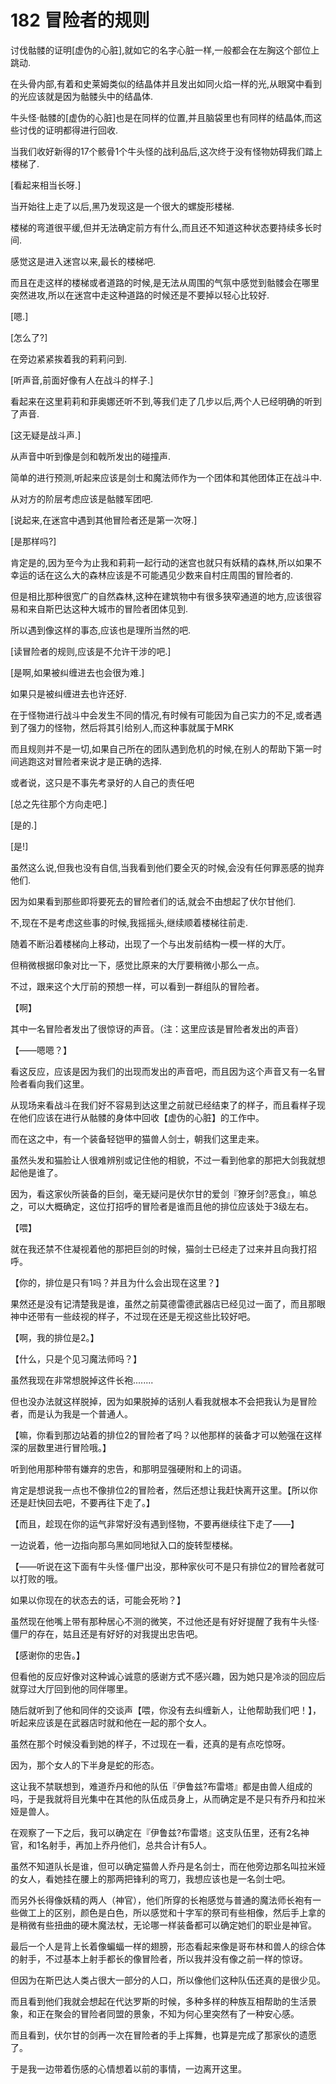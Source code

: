 # 182 冒险者的规则

讨伐骷髅的证明\[虚伪的心脏],就如它的名字心脏一样,一般都会在左胸这个部位上跳动.

在头骨内部,有着和史莱姆类似的结晶体并且发出如同火焰一样的光,从眼窝中看到的光应该就是因为骷髅头中的结晶体.

牛头怪·骷髅的\[虚伪的心脏]也是在同样的位置,并且脑袋里也有同样的结晶体,而这些讨伐的证明都得进行回收.

当我们收好新得的17个骸骨1个牛头怪的战利品后,这次终于没有怪物妨碍我们踏上楼梯了.

\[看起来相当长呀.]

当开始往上走了以后,黑乃发现这是一个很大的螺旋形楼梯.

楼梯的弯道很平缓,但并无法确定前方有什么,而且还不知道这种状态要持续多长时间.

感觉这是进入迷宫以来,最长的楼梯吧.

而且在走这样的楼梯或者道路的时候,是无法从周围的气氛中感觉到骷髅会在哪里突然进攻,所以在迷宫中走这种道路的时候还是不要掉以轻心比较好.

\[嗯.]

\[怎么了?]

在旁边紧紧挨着我的莉莉问到.

\[听声音,前面好像有人在战斗的样子.]

看起来在这里莉莉和菲奥娜还听不到,等我们走了几步以后,两个人已经明确的听到了声音.

\[这无疑是战斗声.]

从声音中听到像是剑和戟所发出的碰撞声.

简单的进行预测,听起来应该是剑士和魔法师作为一个团体和其他团体正在战斗中.

从对方的阶层考虑应该是骷髅军团吧.

\[说起来,在迷宫中遇到其他冒险者还是第一次呀.]

\[是那样吗?]

肯定是的,因为至今为止我和莉莉一起行动的迷宫也就只有妖精的森林,所以如果不幸运的话在这么大的森林应该是不可能遇见少数来自村庄周围的冒险者的.

但是相比那种很宽广的自然森林,这种在建筑物中有很多狭窄通道的地方,应该很容易和来自斯巴达这种大城市的冒险者团体见到.

所以遇到像这样的事态,应该也是理所当然的吧.

\[读冒险者的规则,应该是不允许干涉的吧.]

\[是啊,如果被纠缠进去也会很为难.]

如果只是被纠缠进去也许还好.

在于怪物进行战斗中会发生不同的情况,有时候有可能因为自己实力的不足,或者遇到了强力的怪物，然后将其引给别人,而这种事就属于MRK

而且规则并不是一切,如果自己所在的团队遇到危机的时候,在别人的帮助下第一时间逃跑这对冒险者来说才是正确的选择.

或者说，这只是不事先考录好的人自己的责任吧

\[总之先往那个方向走吧.]

\[是的.]

\[是!]

虽然这么说,但我也没有自信,当我看到他们要全灭的时候,会没有任何罪恶感的抛弃他们.

因为如果看到那些即将要死去的冒险者们的话,就会不由想起了伏尔甘他们.

不,现在不是考虑这些事的时候,我摇摇头,继续顺着楼梯往前走.

随着不断沿着楼梯向上移动，出现了一个与出发前结构一模一样的大厅。

但稍微根据印象对比一下，感觉比原来的大厅要稍微小那么一点。

不过，跟来这个大厅前的预想一样，可以看到一群组队的冒险者。

【啊】

其中一名冒险者发出了很惊讶的声音。（注：这里应该是冒险者发出的声音）

【——嗯嗯？】

看这反应，应该是因为我们的出现而发出的声音吧，而且因为这个声音又有一名冒险者看向我们这里。

从现场来看战斗在我们好不容易到达这里之前就已经结束了的样子，而且看样子现在他们应该在进行从骷髅的身体中回收【虚伪的心脏】的工作中。

而在这之中，有一个装备轻铠甲的猫兽人剑士，朝我们这里走来。

虽然头发和猫脸让人很难辨别或记住他的相貌，不过一看到他拿的那把大剑我就想起他是谁了。

因为，看这家伙所装备的巨剑，毫无疑问是伏尔甘的爱剑『獠牙剑?恶食』，嘛总之，可以大概确定，这位打招呼的冒险者是谁而且他的排位应该处于3级左右。

【喂】

就在我还禁不住凝视着他的那把巨剑的时候，猫剑士已经走了过来并且向我打招呼。

【你的，排位是只有1吗？并且为什么会出现在这里？】

果然还是没有记清楚我是谁，虽然之前莫德雷德武器店已经见过一面了，而且那眼神中还带有一些歧视的样子，不过现在还是无视这些比较好吧。

【啊，我的排位是2。】

【什么，只是个见习魔法师吗？】

虽然我现在非常想脱掉这件长袍........

但也没办法就这样脱掉，因为如果脱掉的话别人看我就根本不会把我认为是冒险者，而是认为我是一个普通人。

【嘛，你看到那边站着的排位2的冒险者了吗？以他那样的装备才可以勉强在这样深的层数里进行冒险哦。】

听到他用那种带有嫌弃的忠告，和那明显强硬附和上的词语。

肯定是想说我一点也不像排位2的冒险者，然后还想让我赶快离开这里。【所以你还是赶快回去吧，不要再往下走了。】

【而且，趁现在你的运气非常好没有遇到怪物，不要再继续往下走了——】

一边说着，他一边指向那乌黑如同地狱入口的旋转型楼梯。

【——听说在这下面有牛头怪·僵尸出没，那种家伙可不是只有排位2的冒险者就可以打败的哦。

如果以你现在的状态去的话，可能会死哟？】

虽然现在他嘴上带有那种居心不测的微笑，不过他还是有好好提醒了我有牛头怪·僵尸的存在，姑且还是有好好的对我提出忠告吧。

【感谢你的忠告。】

但看他的反应好像对这种诚心诚意的感谢方式不感兴趣，因为她只是冷淡的回应后就穿过大厅回到他的同伴哪里。

随后就听到了他和同伴的交谈声【喂，你没有去纠缠新人，让他帮助我们吧！】，听起来应该是在武器店时就和他在一起的那个女人。

虽然在那个时候没看到她的样子，不过现在一看，还真的是有点吃惊呀。

因为，那个女人的下半身是蛇的形态。

这让我不禁联想到，难道乔丹和他的队伍『伊鲁兹?布雷塔』都是由兽人组成的吗，于是我就将目光集中在其他的队伍成员身上，从而确定是不是只有乔丹和拉米娅是兽人。

在观察了一下之后，我可以确定在『伊鲁兹?布雷塔』这支队伍里，还有2名神官，和1名射手，再加上乔丹他们，总共合计有5人。

虽然不知道队长是谁，但可以确定猫兽人乔丹是名剑士，而在他旁边那名叫拉米娅的女人，看她挂在腰上的那两把锋利的弯刀，我想应该也是一名剑士吧。

而另外长得像妖精的两人（神官），他们所穿的长袍感觉与普通的魔法师长袍有一些做工上的区别，颜色是白色，所以感觉和十字军的祭司有些相像，然后手上拿的是稍微有些扭曲的硬木魔法杖，无论哪一样装备都可以确定她们的职业是神官。

最后一个人是背上长着像蝙蝠一样的翅膀，形态看起来像是哥布林和兽人的综合体的射手，不过基本上射手都长的像冒险者，所以我并没有像之前一样的惊讶。

但因为在斯巴达人类占很大一部分的人口，所以像他们这种队伍还真的是很少见。

而且看到他们我就会想起在代达罗斯的时候，多种多样的种族互相帮助的生活景象，和正在聚会的冒险者同盟的景象，不知为何心里突然有了一种安心感。

而且看到，伏尔甘的剑再一次在冒险者的手上挥舞，也算是完成了那家伙的遗愿了。

于是我一边带着伤感的心情想着以前的事情，一边离开这里。
